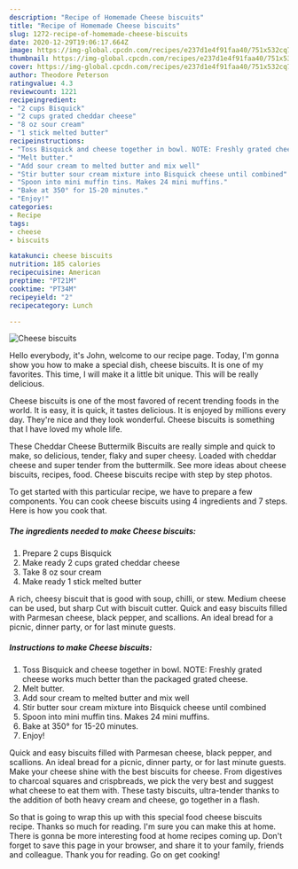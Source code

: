 ```yaml
---
description: "Recipe of Homemade Cheese biscuits"
title: "Recipe of Homemade Cheese biscuits"
slug: 1272-recipe-of-homemade-cheese-biscuits
date: 2020-12-29T19:06:17.664Z
image: https://img-global.cpcdn.com/recipes/e237d1e4f91faa40/751x532cq70/cheese-biscuits-recipe-main-photo.jpg
thumbnail: https://img-global.cpcdn.com/recipes/e237d1e4f91faa40/751x532cq70/cheese-biscuits-recipe-main-photo.jpg
cover: https://img-global.cpcdn.com/recipes/e237d1e4f91faa40/751x532cq70/cheese-biscuits-recipe-main-photo.jpg
author: Theodore Peterson
ratingvalue: 4.3
reviewcount: 1221
recipeingredient:
- "2 cups Bisquick"
- "2 cups grated cheddar cheese"
- "8 oz sour cream"
- "1 stick melted butter"
recipeinstructions:
- "Toss Bisquick and cheese together in bowl. NOTE: Freshly grated cheese works much better than the packaged grated cheese."
- "Melt butter."
- "Add sour cream to melted butter and mix well"
- "Stir butter sour cream mixture into Bisquick cheese until combined"
- "Spoon into mini muffin tins. Makes 24 mini muffins."
- "Bake at 350° for 15-20 minutes."
- "Enjoy!"
categories:
- Recipe
tags:
- cheese
- biscuits

katakunci: cheese biscuits 
nutrition: 185 calories
recipecuisine: American
preptime: "PT21M"
cooktime: "PT34M"
recipeyield: "2"
recipecategory: Lunch

---
```



![Cheese biscuits](https://img-global.cpcdn.com/recipes/e237d1e4f91faa40/751x532cq70/cheese-biscuits-recipe-main-photo.jpg)

Hello everybody, it's John, welcome to our recipe page. Today, I'm gonna show you how to make a special dish, cheese biscuits. It is one of my favorites. This time, I will make it a little bit unique. This will be really delicious.

Cheese biscuits is one of the most favored of recent trending foods in the world. It is easy, it is quick, it tastes delicious. It is enjoyed by millions every day. They're nice and they look wonderful. Cheese biscuits is something that I have loved my whole life.

These Cheddar Cheese Buttermilk Biscuits are really simple and quick to make, so delicious, tender, flaky and super cheesy. Loaded with cheddar cheese and super tender from the buttermilk. See more ideas about cheese biscuits, recipes, food. Cheese biscuits recipe with step by step photos.


To get started with this particular recipe, we have to prepare a few components. You can cook cheese biscuits using 4 ingredients and 7 steps. Here is how you cook that.

<!--inarticleads1-->

##### The ingredients needed to make Cheese biscuits:

1. Prepare 2 cups Bisquick
1. Make ready 2 cups grated cheddar cheese
1. Take 8 oz sour cream
1. Make ready 1 stick melted butter


A rich, cheesy biscuit that is good with soup, chilli, or stew. Medium cheese can be used, but sharp Cut with biscuit cutter. Quick and easy biscuits filled with Parmesan cheese, black pepper, and scallions. An ideal bread for a picnic, dinner party, or for last minute guests. 

<!--inarticleads2-->

##### Instructions to make Cheese biscuits:

1. Toss Bisquick and cheese together in bowl. NOTE: Freshly grated cheese works much better than the packaged grated cheese.
1. Melt butter.
1. Add sour cream to melted butter and mix well
1. Stir butter sour cream mixture into Bisquick cheese until combined
1. Spoon into mini muffin tins. Makes 24 mini muffins.
1. Bake at 350° for 15-20 minutes.
1. Enjoy!


Quick and easy biscuits filled with Parmesan cheese, black pepper, and scallions. An ideal bread for a picnic, dinner party, or for last minute guests. Make your cheese shine with the best biscuits for cheese. From digestives to charcoal squares and crispbreads, we pick the very best and suggest what cheese to eat them with. These tasty biscuits, ultra-tender thanks to the addition of both heavy cream and cheese, go together in a flash. 

So that is going to wrap this up with this special food cheese biscuits recipe. Thanks so much for reading. I'm sure you can make this at home. There is gonna be more interesting food at home recipes coming up. Don't forget to save this page in your browser, and share it to your family, friends and colleague. Thank you for reading. Go on get cooking!
